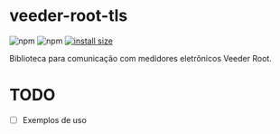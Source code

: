 # veeder-root-tls
![npm](https://img.shields.io/npm/v/veeder-root-tls)
![npm](https://img.shields.io/npm/dt/veeder-root-tls)
[![install size](https://packagephobia.com/badge?p=veeder-root-tls)](https://packagephobia.com/result?p=veeder-root-tls)

Biblioteca para comunicação com medidores eletrônicos Veeder Root.

# TODO

- [ ] Exemplos de uso
